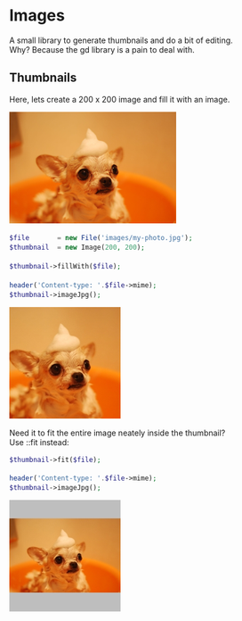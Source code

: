 # Images

A small library to generate thumbnails and do a bit of editing.  
Why? Because the gd library is a pain to deal with.


## Thumbnails

Here, lets create a 200 x 200 image and fill it with an image.

<img src="example-original.jpeg" alt="original" width="300">

```php
$file       = new File('images/my-photo.jpg');
$thumbnail  = new Image(200, 200);

$thumbnail->fillWith($file);

header('Content-type: '.$file->mime);
$thumbnail->imageJpg();
```

<img src="example-fill.jpeg" alt="original" width="200">

Need it to fit the entire image neately inside the thumbnail?  
Use ::fit instead:

```php
$thumbnail->fit($file);

header('Content-type: '.$file->mime);
$thumbnail->imageJpg();
```

<img src="example-fit.jpeg" alt="original" width="200">